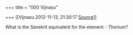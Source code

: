 +++
title = "000 Vijnasu"

+++
[[Vijnasu	2012-11-13, 21:30:17 [Source](https://groups.google.com/g/bvparishat/c/OiPcuXo_dz0)]]



What is the Sanskrit equivalent for the element - Thorium?  

